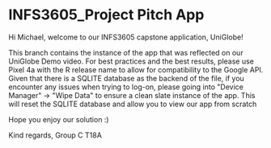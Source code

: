 # INFS3605_Project Pitch App

Hi Michael, welcome to our INFS3605 capstone application, UniGlobe!

This branch contains the instance of the app that was reflected on our UniGlobe Demo video.
For best practices and the best results, please use Pixel 4a with the R release name to allow for compatibility to the Google API. Given that there is a SQLITE database as the backend of the file, if you encounter any issues when trying to log-on, please going into "Device Manager" -> "Wipe Data" to ensure a clean slate instance of the app. This will reset the SQLITE database and allow you to view our app from scratch

Hope you enjoy our solution :)

Kind regards, Group C T18A
